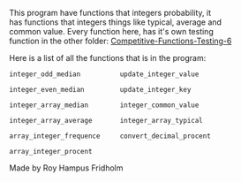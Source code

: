 
This program have functions that  integers  probability,  it  
has functions that integers things like typical, average and  
common value.  Every  function  here,  has  it's  own  testing  
function in the other folder: [Competitive-Functions-Testing-6](https://github.com/H4PE0N/Competitive-Programming/tree/master/Competitive-Testing-Folder/Competitive-Functions-Testing-6)

Here is a list of all the functions that is  in  the  program:

```
integer_odd_median          update_integer_value

integer_even_median         update_integer_key

integer_array_median        integer_common_value

integer_array_average       integer_array_typical

array_integer_frequence     convert_decimal_procent

array_integer_procent
```

Made by Roy Hampus Fridholm
